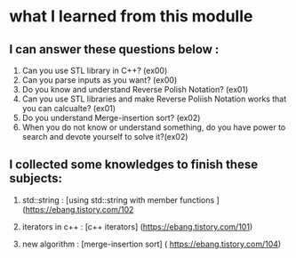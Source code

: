 # what I learned from this modulle <br>
## I can answer these questions below : <br>
1. Can you use STL library in C++? (ex00) <br>
2. Can you parse inputs as you want? (ex00) <br>
3. Do you know and understand Reverse Polish Notation? (ex01) <br>
4. Can you use STL libraries and make Reverse Poliish Notation works that you can calcualte? (ex01) <br>
5. Do you understand Merge-insertion sort? (ex02) <br>
6. When you do not know or understand something, do you have power to search and devote yourself to solve it?(ex02) <br>


## I collected some knowledges to finish these subjects:
1. std::string : [using std::string with member functions ] (https://ebang.tistory.com/102 <br>
   
3. iterators in c++ : [c++ iterators] (https://ebang.tistory.com/101) <br>
4. new algorithm : [merge-insertion sort] ( https://ebang.tistory.com/104) <br>
